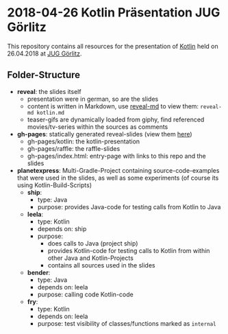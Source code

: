 # 2018-04-26 Kotlin Präsentation JUG Görlitz

This repository contains all resources for the presentation of [Kotlin](https://kotlinlang.org/) held on 26.04.2018 at [JUG Görlitz](http://www.jug-gr.de/).

## Folder-Structure

* **reveal**: the slides itself
  * presentation were in german, so are the slides
  * content is written in Markdown, use [reveal-md](https://github.com/webpro/reveal-md) to view them: `reveal-md kotlin.md`
  * teaser-gifs are dynamically loaded from giphy, find referenced movies/tv-series within the sources as comments
* **gh-pages**: statically generated reveal-slides (view them [here]( http://gaerfield.github.io/2018-04-26_Kotlin_jug-gr/))
  * gh-pages/kotlin: the kotlin-presentation
  * gh-pages/raffle: the raffle-slides
  * gh-pages/index.html: entry-page with links to this repo and the slides
* **planetexpress**: Multi-Gradle-Project containing source-code-examples that were used in the slides, as well as some experiments (of course its using Kotlin-Build-Scripts)
  * **ship**:
    * type: Java
    * purpose: provides Java-code for testing calls from Kotlin to Java
  * **leela**:
    * type: Kotlin
    * depends on: ship
    * purpose:
      * does calls to Java (project ship)
      * provides Kotlin-code for testing calls to Kotlin from within other Java and Kotlin-Projects
      * contains all sources used in the slides
  * **bender**:
    * type: Java
    * depends on: leela
    * purpose: calling code Kotlin-code
  * **fry**:
    * type: Kotlin
    * depends on: leela
    * purpose: test visibility of classes/functions marked as `internal`
